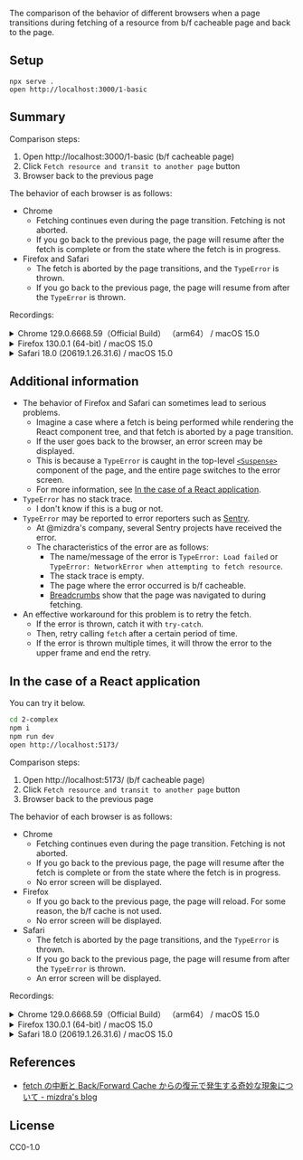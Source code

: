 The comparison of the behavior of different browsers when a page transitions during fetching of a resource from b/f cacheable page and back to the page.

## Setup

```
npx serve .
open http://localhost:3000/1-basic
```

## Summary

Comparison steps:

1. Open http://localhost:3000/1-basic (b/f cacheable page)
2. Click `Fetch resource and transit to another page` button
3. Browser back to the previous page

The behavior of each browser is as follows:

- Chrome
  - Fetching continues even during the page transition. Fetching is not aborted.
  - If you go back to the previous page, the page will resume after the fetch is complete or from the state where the fetch is in progress.
- Firefox and Safari
  - The fetch is aborted by the page transitions, and the `TypeError` is thrown.
  - If you go back to the previous page, the page will resume from after the `TypeError` is thrown.

Recordings:

<details>
  <summary>Chrome 129.0.6668.59（Official Build） （arm64） / macOS 15.0</summary>

  https://github.com/user-attachments/assets/638a2d28-5b2e-4c1c-a79c-4317b7438d6a

</details>
<details>
  <summary>Firefox 130.0.1 (64-bit) / macOS 15.0</summary>

  https://github.com/user-attachments/assets/bd7ffa39-2f5f-46a9-b33c-a0d48b9b0797
  
</details>
<details>
  <summary>Safari 18.0 (20619.1.26.31.6) / macOS 15.0</summary>

  https://github.com/user-attachments/assets/3f560784-3407-4a45-b7a5-822acb20f237
  
</details>

## Additional information

- The behavior of Firefox and Safari can sometimes lead to serious problems.
  - Imagine a case where a fetch is being performed while rendering the React component tree, and that fetch is aborted by a page transition.
  - If the user goes back to the browser, an error screen may be displayed.
  - This is because a `TypeError` is caught in the top-level [`<Suspense>`](https://ja.react.dev/reference/react/Suspense) component of the page, and the entire page switches to the error screen.
  - For more information, see [In the case of a React application](#in-the-case-of-a-react-application).
- `TypeError` has no stack trace.
  - I don't know if this is a bug or not.
- `TypeError` may be reported to error reporters such as [Sentry](https://sentry.io/welcome/).
  - At @mizdra's company, several Sentry projects have received the error.
  - The characteristics of the error are as follows:
    - The name/message of the error is `TypeError: Load failed` or `TypeError: NetworkError when attempting to fetch resource`. 
    - The stack trace is empty.
    - The page where the error occurred is b/f cacheable.
    - [Breadcrumbs](https://docs.sentry.io/product/issues/issue-details/breadcrumbs/) show that the page was navigated to during fetching.
- An effective workaround for this problem is to retry the fetch.
  - If the error is thrown, catch it with `try-catch`.
  - Then, retry calling `fetch` after a certain period of time.
  - If the error is thrown multiple times, it will throw the error to the upper frame and end the retry.

## In the case of a React application

You can try it below.

```bash
cd 2-complex
npm i
npm run dev
open http://localhost:5173/
```

Comparison steps:

1. Open http://localhost:5173/ (b/f cacheable page)
2. Click `Fetch resource and transit to another page` button
3. Browser back to the previous page

The behavior of each browser is as follows:

- Chrome
  - Fetching continues even during the page transition. Fetching is not aborted.
  - If you go back to the previous page, the page will resume after the fetch is complete or from the state where the fetch is in progress.
  - No error screen will be displayed.
- Firefox
  - If you go back to the previous page, the page will reload. For some reason, the b/f cache is not used.
  - No error screen will be displayed.
- Safari
  - The fetch is aborted by the page transitions, and the `TypeError` is thrown.
  - If you go back to the previous page, the page will resume from after the `TypeError` is thrown.
  - An error screen will be displayed.

Recordings:

<details>
  <summary>Chrome 129.0.6668.59（Official Build） （arm64） / macOS 15.0</summary>

  https://github.com/user-attachments/assets/ea5d9d8f-f25f-47f0-bae9-409c87dc6eaa

</details>
<details>
  <summary>Firefox 130.0.1 (64-bit) / macOS 15.0</summary>

  https://github.com/user-attachments/assets/d9cddb44-ac98-4ecb-a75f-4be7e3e9a86d
  
</details>
<details>
  <summary>Safari 18.0 (20619.1.26.31.6) / macOS 15.0</summary>

  https://github.com/user-attachments/assets/d9ed0a48-8da5-40e2-97d4-d766905b3391
  
</details>

## References

- [fetch の中断と Back/Forward Cache からの復元で発生する奇妙な現象について - mizdra's blog](https://www.mizdra.net/entry/2023/12/15/012937)

## License

CC0-1.0

